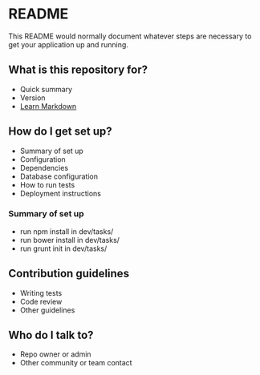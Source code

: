 # README #

This README would normally document whatever steps are necessary to get your application up and running.

## What is this repository for? ##

* Quick summary
* Version
* [Learn Markdown](https://bitbucket.org/tutorials/markdowndemo)

## How do I get set up? ##

* Summary of set up
* Configuration
* Dependencies
* Database configuration
* How to run tests
* Deployment instructions

### Summary of set up ###

* run npm install in dev/tasks/
* run bower install in dev/tasks/
* run grunt init in dev/tasks/ 

## Contribution guidelines ##

* Writing tests
* Code review
* Other guidelines

## Who do I talk to? ##

* Repo owner or admin
* Other community or team contact
